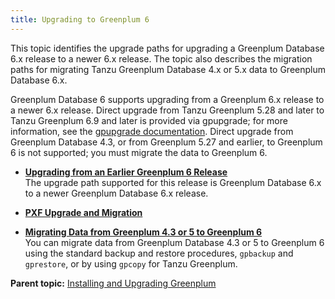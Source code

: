 ```yaml
---
title: Upgrading to Greenplum 6 
---
```


This topic identifies the upgrade paths for upgrading a Greenplum Database 6.x release to a newer 6.x release. The topic also describes the migration paths for migrating Tanzu Greenplum Database 4.x or 5.x data to Greenplum Database 6.x.

Greenplum Database 6 supports upgrading from a Greenplum 6.x release to a newer 6.x release. Direct upgrade from Tanzu Greenplum 5.28 and later to Tanzu Greenplum 6.9 and later is provided via gpupgrade; for more information, see the [gpupgrade documentation](https://docs.vmware.com/en/VMware-Tanzu-Greenplum-Upgrade/index.html). Direct upgrade from Greenplum Database 4.3, or from Greenplum 5.27 and earlier, to Greenplum 6 is not supported; you must migrate the data to Greenplum 6.

-   **[Upgrading from an Earlier Greenplum 6 Release](upgrading.html)**  
The upgrade path supported for this release is Greenplum Database 6.x to a newer Greenplum Database 6.x release.
-   **[PXF Upgrade and Migration](../pxf/pxf_upgrade_migration.html)**  

-   **[Migrating Data from Greenplum 4.3 or 5 to Greenplum 6](migrate.html)**  
You can migrate data from Greenplum Database 4.3 or 5 to Greenplum 6 using the standard backup and restore procedures, `gpbackup` and `gprestore`, or by using `gpcopy` for Tanzu Greenplum.

**Parent topic:** [Installing and Upgrading Greenplum](install_guide.html)

